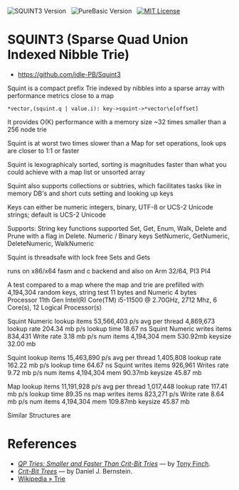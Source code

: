 ![SQUINT3 Version][badge squint]&nbsp;&nbsp;
![PureBasic Version][badge purebasic]&nbsp;&nbsp;
[![MIT License][badge license]](./LICENSE)&nbsp;&nbsp;

# SQUINT3 (Sparse Quad Union Indexed Nibble Trie)

- https://github.com/idle-PB/Squint3

Squint is a compact prefix Trie indexed by nibbles into a sparse array with performance metrics close to a map

    *vector,(squint.q | value.i): key->squint->*vector\e[offset]

It provides O(K) performance with a memory size ~32 times smaller than a 256 node trie

Squint is at worst two times slower than a Map for set operations, look ups are closer to 1:1 or faster 

Squint is lexographicaly sorted, sorting is magnitudes faster than what you could achieve with a map list or unsorted array 

Squint also supports collections or subtries, which facilitates tasks like in memory DB's and short cuts setting and looking up keys   

Keys can either be numeric integers, binary, UTF-8 or UCS-2 Unicode strings; default is UCS-2 Unicode

Supports: String key functions supported Set, Get, Enum, Walk, Delete and Prune with a flag in Delete.
          Numeric / Binary keys SetNumeric, GetNumeric, DeleteNumeric, WalkNumeric 

Squint is threadsafe with lock free Sets and Gets 

runs on x86/x64 fasm and c backend and also on Arm 32/64, PI3 PI4    

A test compared to a map where the map and trie are prefilled with 4,194,304 random keys, string test 11 bytes and Numeric 4 bytes  
Processor	11th Gen Intel(R) Core(TM) i5-11500 @ 2.70GHz, 2712 Mhz, 6 Core(s), 12 Logical Processor(s)

Squint Numeric lookup items 53,566,403 p/s avg per thread 4,869,673
lookup rate 204.34 mb p/s
lookup time 18.67 ns
Squint Numeric writes items 834,431
Write rate 3.18 mb p/s
num items 4,194,304 mem 530.92mb keysize 32.00 mb
 
Squint lookup items 15,463,890 p/s avg per thread 1,405,808
lookup rate 162.22 mb p/s
lookup time 64.67 ns
Squint writes items 926,961
Writes rate 9.72 mb p/s
num items 4,194,304 mem 90.37mb keysize 45.87 mb

Map lookup items 11,191,928  p/s  avg per thread 1,017,448
lookup rate 117.41 mb p/s
lookup time 89.35 ns
map writes items 823,271 p/s
Write rate 8.64 mb p/s
num items 4,194,304 mem 109.87mb keysize 45.87 mb

Similar Structures are  

# References

- _[QP Tries: Smaller and Faster Than Crit-Bit Tries]_ — by [Tony Finch].
- _[Crit-Bit Trees]_ — by Daniel J. Bernstein.
- [Wikipedia » Trie][Trie]

<!-----------------------------------------------------------------------------
                               REFERENCE LINKS
------------------------------------------------------------------------------>

[QP Tries: Smaller and Faster Than Crit-Bit Tries]: https://dotat.at/prog/qp/blog-2015-10-04.html "Read full article, by Tony Finch"
[Crit-Bit Trees]: https://cr.yp.To/critbit.html "Read full article, by D. J. Bernstein"
[Trie]: https://en.wikipedia.org/wiki/Trie "See 'Trie' entry at Wikipedia"

<!-- badges  -->

[badge license]: https://img.shields.io/badge/license-MIT-00b5da "Released under the MIT License"
[badge purebasic]: https://img.shields.io/badge/PureBasic-6.0-yellow "PureBasic 6.00 (x86/x64) — Linux/OS X/Windows (Arm) PI3/Pi4"
[badge squint]: https://img.shields.io/badge/SQUINT3-yellow "SQUINT 3"
[badge travis]: https://travis-ci.com/idle-PB/SQUINT.svg?branch=master "Travis CI: EditorConfig code styles consistency validation"

<!-- people -->

[Tony Finch]: https://github.com/fanf2 "View Tony Finch's GitHub profile"
